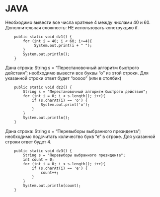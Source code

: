 # JAVA

Необходимо вывести все числа кратные 4 между числами 40 и 60.
Дополнительная сложность: НЕ использовать конструкцию if.
```
    public static void dz1() {
        for (int i = 40; i < 60; i+=4){
             System.out.print(i + " ");
        }
        System.out.println();
    }
```
Дана строка: 
String s = “Перестановочный алгоритм быстрого действия”;
необходимо вывести все буквы “о” из этой строки.
Для указанной строки ответ будет “ооооо” (или в столбик)
```
    public static void dz2() {
        String s = "Перестановочный алгоритм быстрого действия";
        for (int i = 0; i < s.length(); i++){
            if (s.charAt(i) == 'о') {
                System.out.print('o');
            }
        }
        System.out.println();
    }
```
Дана строка:
String s = “Перевыборы выбранного президента”;
необходимо подсчитать количество букв “е” в строке.
Для указанной строки ответ будет 4.
```
    public static void dz3() {
        String s = "Перевыборы выбранного президента";
        int count = 0;
        for (int i = 0; i < s.length(); i++){
            if (s.charAt(i) == 'е') {
                count++;
            }
        }
        System.out.println(count);
    }
 ```   
    
